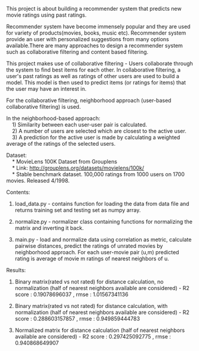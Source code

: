 This project is about building a recommender system that predicts new movie ratings using past ratings.

Recommender system have become immensely popular and they are used for variety of products(movies, books, music etc). Recommender system provide an user with personalized suggestions from many options available.There are many approaches to design a recommender system such as collaborative filtering and content based filtering.

This project makes use of collaborative filtering - Users collaborate through the system to find best items for each other. 
In collaborative filtering, a user's past ratings as well as ratings of other users are used to build a model. This model is then used to predict items (or ratings for items) that the user may have an interest in.

For the collaborative filtering, neighborhood approach (user-based collaborative filtering) is used.

<p>
In the neighborhood-based approach:</br>
&nbsp;&nbsp;&nbsp;  1) Similarity between each user-user pair is calculated.</br>
&nbsp;&nbsp;&nbsp;  2) A number of users are selected which are closest to the active user.</br>
&nbsp;&nbsp;&nbsp;  3) A prediction for the active user is made by calculating a weighted average of the ratings of the selected users.</br>

Dataset:</br>
&nbsp;&nbsp;&nbsp;   * MovieLens 100K Dataset from Grouplens </br>
&nbsp;&nbsp;&nbsp;   * Link: http://grouplens.org/datasets/movielens/100k/</br>
&nbsp;&nbsp;&nbsp;   * Stable benchmark dataset. 100,000 ratings from 1000 users on 1700 movies. Released 4/1998.</br>
</p>

Contents:

1. load_data.py - contains function for loading the data from data file and returns training set and testing set as numpy array.

2. normalize.py - normalizer class containing functions for normalizing the matrix and inverting it back.

3. main.py - load and normalize data using correlation as metric, calculate pairwise distances, predict the ratings of unrated movies by neighborhood approach. For each user-movie pair (u,m) predicted rating is average of movie m ratings of nearest neighbors of u.

Results:

1. Binary matrix(rated vs not rated) for distance calculation, no normalization (half of nearest neighbors available are considered) - R2 score : 0.19078696037 , rmse : 1.01567341136

2. Binary matrix(rated vs not rated) for distance calculation, with normalization (half of nearest neighbors available are considered) - R2 score : 0.288603157857 , rmse : 0.949859444783

3. Normalized matrix for distance calculation (half of nearest neighbors available are considered) - R2 score : 0.297425092775 , rmse : 0.940868649907
